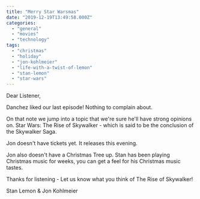 ```yaml
---
title: "Merry Star Warsmas"
date: "2019-12-19T13:49:58.000Z"
categories: 
  - "general"
  - "movies"
  - "technology"
tags: 
  - "christmas"
  - "holiday"
  - "jon-kohlmeier"
  - "life-with-a-twist-of-lemon"
  - "stan-lemon"
  - "star-wars"
---
```


Dear Listener,

Danchez liked our last episode! Nothing to complain about.

On that note we jump into a topic that we're sure he'll have strong opinions on. Star Wars: The Rise of Skywalker - which is said to be the conclusion of the Skywalker Saga.

Jon doesn't have tickets yet. It releases this evening.

Jon also doesn't have a Christmas Tree up. Stan has been playing Christmas music for weeks, you can get a feel for his Christmas music tastes.

Thanks for listening - Let us know what you think of The Rise of Skywalker!

Stan Lemon & Jon Kohlmeier
